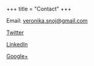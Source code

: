 +++
title = "Contact"
+++

Email: [veronika.snoj@gmail.com](veronika.snoj@gmail.com)

[Twitter](https://twitter.com/veronikasnoj?lang=en)

[LinkedIn](https://www.linkedin.com/in/veronica-snoj-44bab7109/)

[Google+](#)
